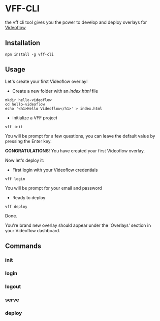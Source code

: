 # VFF-CLI
the vff cli tool gives you the power to develop and deploy overlays for [Videoflow](https://www.videoflow.io)

## Installation
`npm install -g vff-cli`

## Usage
Let's create your first Videoflow overlay!

- Create a new folder with an _index.html_ file
```
mkdir hello-videoflow
cd hello-videoflow
echo '<h1>Hello Videoflow</h1>' > index.html
```
- initialize a VFF project
```
vff init
```
You will be prompt for a few questions, you can leave the default value by pressing the Enter key.

**CONGRATULATIONS**! You have created your first Videoflow overlay.

Now let's deploy it:
- First login with your Videoflow credentials
```
vff login
```
You will be prompt for your email and password
- Ready to deploy
```
vff deploy
``` 
Done.

You're brand new overlay should appear under the 'Overlays' section in your Videoflow dashboard.


## Commands

### init
### login
### logout
### serve
### deploy